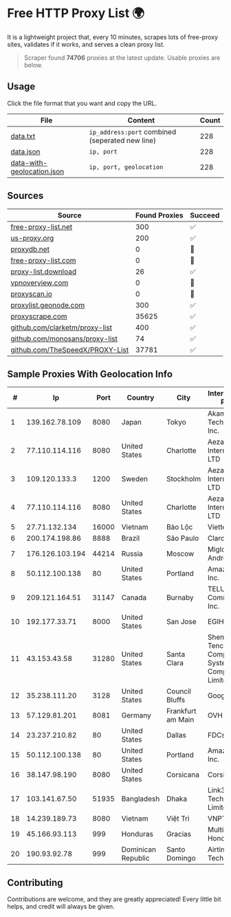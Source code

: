 
# Free HTTP Proxy List 🌍

It is a lightweight project that, every 10 minutes, scrapes lots of free-proxy sites, validates if it works, and serves a clean proxy list.


> Scraper found **74706** proxies at the latest update. Usable proxies are below.

## Usage

Click the file format that you want and copy the URL.


|File|Content|Count|
|----|-------|-----|
|[data.txt](https://raw.githubusercontent.com/themiralay/Proxy-List-World/master/data.txt)|`ip_address:port` combined (seperated new line)|228|
|[data.json](https://raw.githubusercontent.com/themiralay/Proxy-List-World/master/data.json)|`ip, port`|228|
|[data-with-geolocation.json](https://raw.githubusercontent.com/themiralay/Proxy-List-World/master/data-with-geolocation.json)|`ip, port, geolocation`|228|

## Sources

|Source|Found Proxies|Succeed|
|------|-------------|-------|
|[free-proxy-list.net](https://free-proxy-list.net)|300|✅|
|[us-proxy.org](https://www.us-proxy.org)|200|✅|
|[proxydb.net](http://proxydb.net)|0|🚫|
|[free-proxy-list.com](https://free-proxy-list.com/?page=&port=&type%5B%5D=http&type%5B%5D=https&up_time=0&search=Search)|0|🚫|
|[proxy-list.download](https://www.proxy-list.download/HTTP)|26|✅|
|[vpnoverview.com](https://vpnoverview.com/privacy/anonymous-browsing/free-proxy-servers)|0|🚫|
|[proxyscan.io](https://www.proxyscan.io)|0|🚫|
|[proxylist.geonode.com](https://proxylist.geonode.com/api/proxy-list?limit=300&page=1&sort_by=lastChecked&sort_type=desc&protocols=http,https)|300|✅|
|[proxyscrape.com](https://api.proxyscrape.com/v2/?request=displayproxies&protocol=http&timeout=10000&country=all&ssl=all&anonymity=all)|35625|✅|
|[github.com/clarketm/proxy-list](https://raw.githubusercontent.com/clarketm/proxy-list/master/proxy-list-raw.txt)|400|✅|
|[github.com/monosans/proxy-list](https://raw.githubusercontent.com/monosans/proxy-list/main/proxies/http.txt)|74|✅|
|[github.com/TheSpeedX/PROXY-List](https://raw.githubusercontent.com/TheSpeedX/PROXY-List/master/http.txt)|37781|✅|


## Sample Proxies With Geolocation Info

|#|Ip|Port|Country|City|Internet Service Provider|
|-|--|----|-------|----|-------------------------|
|1|139.162.78.109|8080|Japan|Tokyo|Akamai Technologies, Inc.|
|2|77.110.114.116|8080|United States|Charlotte|Aeza International LTD|
|3|109.120.133.3|1200|Sweden|Stockholm|Aeza International LTD|
|4|77.110.114.116|8080|United States|Charlotte|Aeza International LTD|
|5|27.71.132.134|16000|Vietnam|Bảo Lộc|Viettel Group|
|6|200.174.198.86|8888|Brazil|São Paulo|Claro S.A|
|7|176.126.103.194|44214|Russia|Moscow|Miglovets Egor Andreevich|
|8|50.112.100.138|80|United States|Portland|Amazon.com, Inc.|
|9|209.121.164.51|31147|Canada|Burnaby|TELUS Communications Inc.|
|10|192.177.33.71|8000|United States|San Jose|EGIHosting|
|11|43.153.43.58|31280|United States|Santa Clara|Shenzhen Tencent Computer Systems Company Limited|
|12|35.238.111.20|3128|United States|Council Bluffs|Google LLC|
|13|57.129.81.201|8081|Germany|Frankfurt am Main|OVH SAS|
|14|23.237.210.82|80|United States|Dallas|FDCservers.net|
|15|50.112.100.138|80|United States|Portland|Amazon.com, Inc.|
|16|38.147.98.190|8080|United States|Corsicana|Corsicana ISD|
|17|103.141.67.50|51935|Bangladesh|Dhaka|Link3 Technologies Limited|
|18|14.239.189.73|8080|Vietnam|Việt Trì|VNPT|
|19|45.166.93.113|999|Honduras|Gracias|Multicable De Honduras|
|20|190.93.92.78|999|Dominican Republic|Santo Domingo|Airtime Technology SRL|



## Contributing

Contributions are welcome, and they are greatly appreciated! Every
little bit helps, and credit will always be given.

